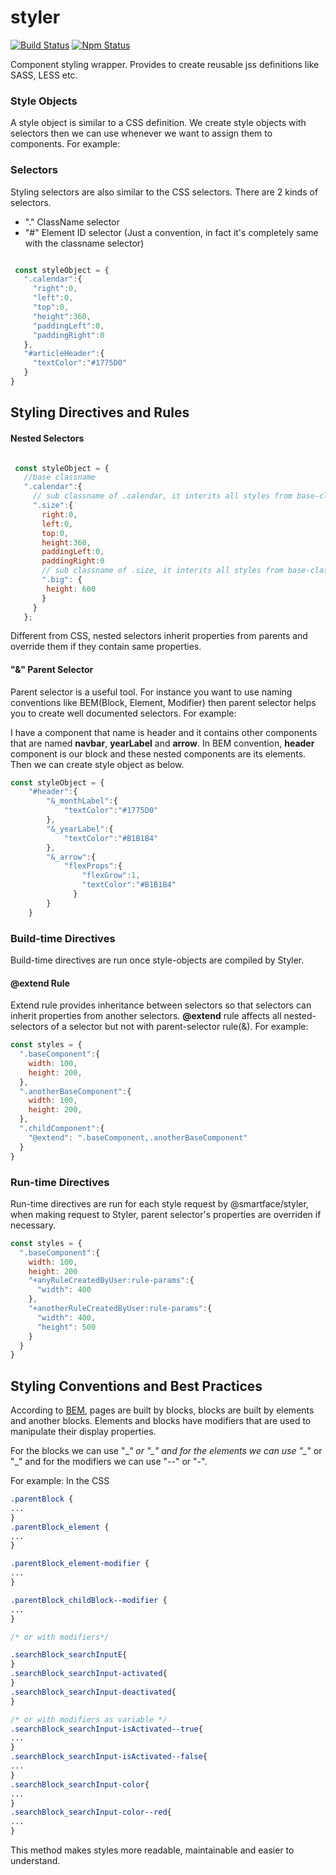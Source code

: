 # styler 
[![Build Status](https://travis-ci.org/smartface/styler.svg)](https://travis-ci.org/smartface/styler)
[![Npm Status](https://img.shields.io/npm/v/@smartface/styler.svg?style=flat)](https://www.npmjs.com/package/@smartface/styler)

Component styling wrapper. Provides to create reusable jss definitions like SASS, LESS etc.

### Style Objects
A style object is similar to a CSS definition. We create style objects with selectors then we can use whenever we want to assign them to components. For example:

### Selectors
Styling selectors are also similar to the CSS selectors. There are 2 kinds of selectors.

- "." ClassName selector
- "#" Element ID selector (Just a convention, in fact it's completely same with the classname selector)

```js

 const styleObject = {
   ".calendar":{
     "right":0,
     "left":0,
     "top":0,
     "height":360,
     "paddingLeft":0,
     "paddingRight":0
   },
   "#articleHeader":{
     "textColor":"#1775D0"
   }
}
```


## Styling Directives and Rules

#### Nested Selectors
```js

 const styleObject = {
   //base classname
   ".calendar":{
     // sub classname of .calendar, it interits all styles from base-className .calendar. Usage: .calendar.size
     ".size":{
       right:0,
       left:0,
       top:0,
       height:360,
       paddingLeft:0,
       paddingRight:0
       // sub classname of .size, it interits all styles from base-className .calendar.size. Usage: .calendar.size.big
       ".big": {
	    height: 600
       }
     }
   };

```

Different from CSS, nested selectors inherit properties from parents and override them if they contain same properties.

#### "&" Parent Selector

Parent selector is a useful tool. For instance you want to use naming conventions like BEM(Block, Element, Modifier) then parent selector helps you to create well documented selectors. For example:

I have a component that name is header and it contains other components that are named **navbar**, **yearLabel** and **arrow**. In BEM convention, **header** component is our block and these nested components are its elements. Then we can create style object as below. 

```js
const styleObject = {
	"#header":{
		"&_monthLabel":{
			"textColor":"#1775D0"
		},
		"&_yearLabel":{
			"textColor":"#B1B1B4"
		},
		"&_arrow":{
			"flexProps":{
				"flexGrow":1,
				"textColor":"#B1B1B4"
			  }
		}  
	}
```

### Build-time Directives
Build-time directives are run once style-objects are compiled by Styler.

#### @extend Rule

Extend rule provides inheritance between selectors so that selectors can inherit properties from another selectors.  **@extend** rule affects all nested-selectors of a selector but not with parent-selector rule(&). For example:

```js
const styles = {
  ".baseComponent":{
    width: 100,
    height: 200,
  },
  ".anotherBaseComponent":{
    width: 100,
    height: 200,
  },
  ".childComponent":{
    "@extend": ".baseComponent,.anotherBaseComponent"
  }
}
```

### Run-time Directives
Run-time directives are run for each style request by @smartface/styler, when making request to Styler, parent selector's properties are overriden if necessary.

```js
const styles = {
  ".baseComponent":{
    width: 100,
    height: 200
    "+anyRuleCreatedByUser:rule-params":{
      "width": 400
    },
    "+anotherRuleCreatedByUser:rule-params":{
      "width": 400,
      "height": 500
    }
  }
}
```

## Styling Conventions and Best Practices
According to [BEM](http://getbem.com/), pages are built by blocks, blocks are built by elements and another blocks. Elements and blocks have modifiers that are used to manipulate their display properties. 

For the blocks we can use "\__" or "\_" and for the elements we can use "\__" or "\_" and for the modifiers we can use "\--" or "\-".

For example:
In the CSS 
```css
.parentBlock {
...
}
.parentBlock_element {
...
}

.parentBlock_element-modifier {
...
}

.parentBlock_childBlock--modifier {
...
}

/* or with modifiers*/

.searchBlock_searchInputE{
}
.searchBlock_searchInput-activated{
}
.searchBlock_searchInput-deactivated{
}

/* or with modifiers as variable */
.searchBlock_searchInput-isActivated--true{
...
}
.searchBlock_searchInput-isActivated--false{
...
}
.searchBlock_searchInput-color{
...
}
.searchBlock_searchInput-color--red{
...
}

```

This method makes styles more readable, maintainable and easier to understand.
